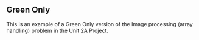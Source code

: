 ## Green Only

This is an example of a Green Only version of the Image processing (array handling) problem in the Unit 2A Project.
